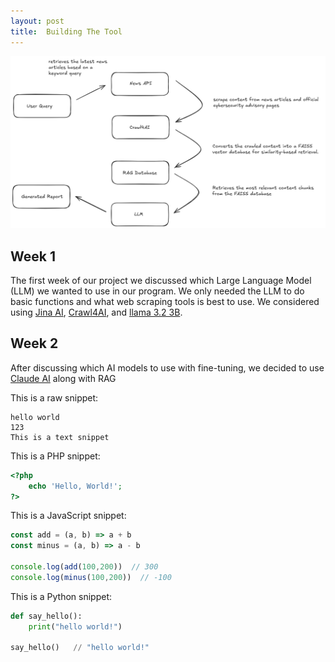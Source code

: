 ```yaml
---
layout: post
title:  Building The Tool
---
```

![img](https://github.com/Cyber-Analytics-1/Cyber-Analytics-1.github.io/blob/master/images/pipline.png?raw=true)

## Week 1

The first week of our project we discussed which Large Language Model (LLM) we wanted to use in our program. We only needed the LLM to do basic functions and what web scraping tools is best to use. We considered using  [Jina AI](https://jina.ai/), [Crawl4AI](https://crawl4ai.com/mkdocs/), and [llama 3.2 3B](https://www.llama.com/).

## Week 2

After discussing which AI models to use with fine-tuning, we decided to use [Claude AI](https://www.anthropic.com/claude) along with RAG 

This is a raw snippet:

```
hello world
123
This is a text snippet
```

This is a PHP snippet:

```php
<?php
    echo 'Hello, World!';
?>
```

This is a JavaScript snippet:

```js
const add = (a, b) => a + b
const minus = (a, b) => a - b

console.log(add(100,200))  // 300
console.log(minus(100,200))  // -100
```

This is a Python snippet:

```python
def say_hello():
    print("hello world!")

say_hello()   // "hello world!"
```
